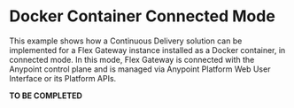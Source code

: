 # Docker Container Connected Mode

This example shows how a Continuous Delivery solution can be implemented for a Flex Gateway instance installed as a Docker container, in connected mode. In this mode, Flex Gateway is connected with the Anypoint control plane and is managed via Anypoint Platform Web User Interface or its Platform APIs.

**TO BE COMPLETED**